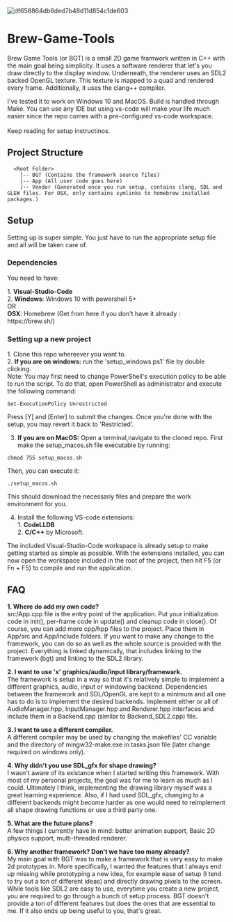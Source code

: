 ![df658864db6ded7b48d11d854c1de603](https://user-images.githubusercontent.com/8151229/169726159-d70c5323-072f-4379-80ab-7247dc127b91.gif)

# Brew-Game-Tools
Brew Game Tools (or BGT) is a small 2D game framwork written in C++ with the main goal being simplicity. 
It uses a software renderer that let's you draw directly to the display window. Underneath, the renderer uses an SDL2 backed OpenGL texture. This texture is mapped to a quad and rendered every frame. Additionally, it uses the clang++ compiler.

I've tested it to work on Windows 10 and MacOS. Build is handled through Make. You can use any IDE but using vs-code will make your life much easier since the repo comes with a pre-configured vs-code workspace.<br><br>
Keep reading for setup instructinos.

## Project Structure
```
  <Root Folder>
    |-- BGT (Contains the framework source files)
    |-- App (All user code goes here)
    |-- Vendor (Generated once you run setup, contains clang, SDL and GLEW files. For OSX, only contains symlinks to homebrew installed packages.)
```

## Setup
Setting up is super simple. You just have to run the appropriate setup file and all will be taken care of.

### Dependencies
You need to have:
<p>
  1. <b>Visual-Studio-Code</b><br>
  2. <b>Windows</b>: Windows 10 with powershell 5+<br>
  OR<br>
  <b>OSX</b>: Homebrew (Get from here if you don't have it already : https://brew.sh/)<br>
  
### Setting up a new project
<p>
  1. Clone this repo whereever you want to.<br>
  2. <b>If you are on windows:</b> run the 'setup_windows.ps1' file by double clicking.<br>
  Note: You may first need to change PowerShell's execution policy to be able to run the script. To do that, open PowerShell as administrator and execute the following command:
  
  ```
  Set-ExecutionPolicy Unrestricted
  ```
  Press [Y] and [Enter] to submit the changes. Once you're done with the setup, you may revert it back to 'Restricted'.
 
  3. <b>If you are on MacOS:</b> Open a terminal,navigate to the cloned repo. First make the setup_macos.sh file executable by running:
  
  ```
  chmod 755 setup_macos.sh
  ```
  Then, you can execute it:
  ```
  ./setup_macos.sh
  ```
This should download the necessariy files and prepare the work environment for you.<br>
  
  4. Install the following VS-code extensions: <br>
    1. <b>CodeLLDB</b><br>
    2. <b>C/C++</b> by Microsoft.<br>
  
<p>The included Visual-Studio-Code workspace is already setup to make getting started as simple as possible. With the extensions installed, you can now open the workspace included in the root of the project, then hit F5 (or Fn + F5) to compile and run the application.<br>

## FAQ
  <b>1. Where do add my own code?</b><br>
  src/App.cpp file is the entry point of the application. Put your initialization code in init(), per-frame code in update() and cleanup code in close(). Of course, you can add more cpp/hpp files to the project. Place them in App/src and App/include folders. If you want to make any change to the framework, you can do so as well as the whole source is provided with the project. Everything is linked dynamically, that includes linking to the framework (bgt) and linking to the SDL2 library.<pr>
  
  <b>2. I want to use 'x' graphics/audio/input library/framewark.</b><br>
  The framework is setup in a way so that it's relatively simple to implement a different graphics, audio, input or windowing backend. Dependencies between the framework and SDL/OpenGL are kept to a minimum and all one has to do is to implement the desired backends. Implement either or all of AudioManager.hpp, InputManager.hpp and Renderer.hpp interfaces and include them in a Backend.cpp (similar to Backend_SDL2.cpp) file.<p>
      
  <b>3. I want to use a different compiler.</b><br>
  A different compiler may be used by changing the makefiles' CC variable and the directory of mingw32-make.exe in tasks.json file (later change required on windows only).<p>
    
  <b>4. Why didn't you use SDL_gfx for shape drawing?</b><br>
  I wasn't aware of its existance when I started writing this framework. With most of my personal projects, the goal was for me to learn as much as I could. Ultimately I think, implementing the drawing library myself was a great learning experience. Also, if I had used SDL_gfx, changing to a different backends might become harder as one would need to reimplement all shape drawing functions or use a third party one.<p>
    
  <b>5. What are the future plans?</b><br>
  A few things I currently have in mind: better animation support, Basic 2D physics support, multi-threaded renderer.<p>
  
  <b>6. Why another framework? Don't we have too many already?</b><br>
    My main goal with BGT was to make a framework that is very easy to make 2d prototypes in. More specifically, I wanted the features that I always end up missing while prototyping a new idea, for example ease of setup (I tend to try out a ton of different ideas) and directly drawing pixels to the screen. While tools like SDL2 are easy to use, everytime you create a new project, you are required to go through a bunch of setup process. BGT doesn't provide a ton of different features but does the ones that are essential to me. If it also ends up being useful to you, that's great.
   
